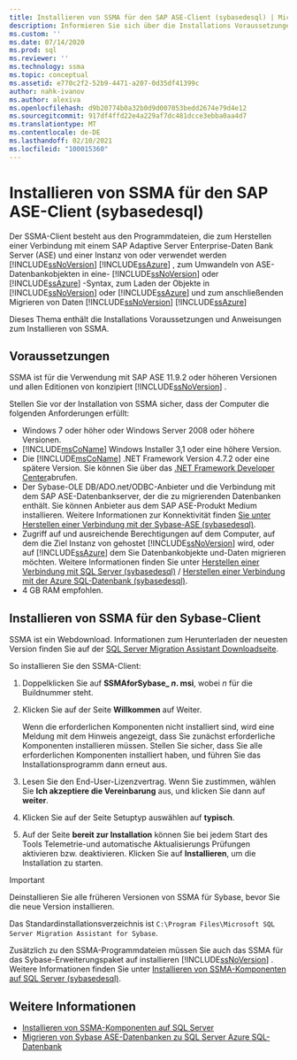 ```yaml
---
title: Installieren von SSMA für den SAP ASE-Client (sybasedesql) | Microsoft-Dokumentation
description: Informieren Sie sich über die Installations Voraussetzungen für SQL Server Migration Assistant (SSMA) für SAP Adaptive Server Enterprise (ASE) und die Vorgehensweise zum Installieren von.
ms.custom: ''
ms.date: 07/14/2020
ms.prod: sql
ms.reviewer: ''
ms.technology: ssma
ms.topic: conceptual
ms.assetid: e770c2f2-52b9-4471-a207-0d35df41399c
author: nahk-ivanov
ms.author: alexiva
ms.openlocfilehash: d9b20774b0a32b0d9d007053bedd2674e79d4e12
ms.sourcegitcommit: 917df4ffd22e4a229af7dc481dcce3ebba0aa4d7
ms.translationtype: MT
ms.contentlocale: de-DE
ms.lasthandoff: 02/10/2021
ms.locfileid: "100015360"
---
```

# <a name="installing-ssma-for-sap-ase-client-sybasetosql"></a>Installieren von SSMA für den SAP ASE-Client (sybasedesql)

Der SSMA-Client besteht aus den Programmdateien, die zum Herstellen einer Verbindung mit einem SAP Adaptive Server Enterprise-Daten Bank Server (ASE) und einer Instanz von oder verwendet werden [!INCLUDE[ssNoVersion](../../includes/ssnoversion-md.md)] [!INCLUDE[ssAzure](../../includes/ssazure_md.md)] , zum Umwandeln von ASE-Datenbankobjekten in eine- [!INCLUDE[ssNoVersion](../../includes/ssnoversion-md.md)] oder [!INCLUDE[ssAzure](../../includes/ssazure_md.md)] -Syntax, zum Laden der Objekte in [!INCLUDE[ssNoVersion](../../includes/ssnoversion-md.md)] oder [!INCLUDE[ssAzure](../../includes/ssazure_md.md)] und zum anschließenden Migrieren von Daten [!INCLUDE[ssNoVersion](../../includes/ssnoversion-md.md)] [!INCLUDE[ssAzure](../../includes/ssazure_md.md)]

Dieses Thema enthält die Installations Voraussetzungen und Anweisungen zum Installieren von SSMA.

## <a name="prerequisites"></a>Voraussetzungen

SSMA ist für die Verwendung mit SAP ASE 11.9.2 oder höheren Versionen und allen Editionen von konzipiert [!INCLUDE[ssNoVersion](../../includes/ssnoversion-md.md)] .

Stellen Sie vor der Installation von SSMA sicher, dass der Computer die folgenden Anforderungen erfüllt:

- Windows 7 oder höher oder Windows Server 2008 oder höhere Versionen.
- [!INCLUDE[msCoName](../../includes/msconame_md.md)] Windows Installer 3,1 oder eine höhere Version.
- Die [!INCLUDE[msCoName](../../includes/msconame_md.md)] .NET Framework Version 4.7.2 oder eine spätere Version. Sie können Sie über das [.NET Framework Developer Center](https://go.microsoft.com/fwlink/?LinkId=48882)abrufen.
- Der Sybase-OLE DB/ADO.net/ODBC-Anbieter und die Verbindung mit dem SAP ASE-Datenbankserver, der die zu migrierenden Datenbanken enthält. Sie können Anbieter aus dem SAP ASE-Produkt Medium installieren. Weitere Informationen zur Konnektivität finden [Sie unter Herstellen einer Verbindung mit der Sybase-ASE &#40;sybasedesql&#41;](../../ssma/sybase/connecting-to-sybase-ase-sybasetosql.md).
- Zugriff auf und ausreichende Berechtigungen auf dem Computer, auf dem die Ziel Instanz von gehostet [!INCLUDE[ssNoVersion](../../includes/ssnoversion-md.md)] wird, oder auf [!INCLUDE[ssAzure](../../includes/ssazure_md.md)] dem Sie Datenbankobjekte und-Daten migrieren möchten. Weitere Informationen finden Sie unter [Herstellen einer Verbindung mit SQL Server &#40;sybasedesql&#41;](../../ssma/sybase/connecting-to-sql-server-sybasetosql.md) / [Herstellen einer Verbindung mit der Azure SQL-Datenbank &#40;sybasedesql&#41;](../../ssma/sybase/connecting-to-azure-sql-db-sybasetosql.md).
- 4 GB RAM empfohlen.

## <a name="installing-the-ssma-for-sybase-client"></a>Installieren von SSMA für den Sybase-Client

SSMA ist ein Webdownload. Informationen zum Herunterladen der neuesten Version finden Sie auf der [SQL Server Migration Assistant Downloadseite](https://aka.ms/ssmaforsybase).

So installieren Sie den SSMA-Client:

1. Doppelklicken Sie auf **SSMAforSybase_ *n*. msi**, wobei *n* für die Buildnummer steht.
2. Klicken Sie auf der Seite **Willkommen** auf Weiter.

   Wenn die erforderlichen Komponenten nicht installiert sind, wird eine Meldung mit dem Hinweis angezeigt, dass Sie zunächst erforderliche Komponenten installieren müssen. Stellen Sie sicher, dass Sie alle erforderlichen Komponenten installiert haben, und führen Sie das Installationsprogramm dann erneut aus.

3. Lesen Sie den End-User-Lizenzvertrag. Wenn Sie zustimmen, wählen Sie **Ich akzeptiere die Vereinbarung** aus, und klicken Sie dann auf **weiter**.
4. Klicken Sie auf der Seite Setuptyp auswählen auf **typisch**.
5. Auf der Seite **bereit zur Installation** können Sie bei jedem Start des Tools Telemetrie-und automatische Aktualisierungs Prüfungen aktivieren bzw. deaktivieren. Klicken Sie auf **Installieren**, um die Installation zu starten.

> [!IMPORTANT]
> Deinstallieren Sie alle früheren Versionen von SSMA für Sybase, bevor Sie die neue Version installieren.

Das Standardinstallationsverzeichnis ist `C:\Program Files\Microsoft SQL Server Migration Assistant for Sybase`.

Zusätzlich zu den SSMA-Programmdateien müssen Sie auch das SSMA für das Sybase-Erweiterungspaket auf installieren [!INCLUDE[ssNoVersion](../../includes/ssnoversion-md.md)] . Weitere Informationen finden Sie unter [Installieren von SSMA-Komponenten auf SQL Server &#40;sybasedesql&#41;](../../ssma/sybase/installing-ssma-components-on-sql-server-sybasetosql.md).

## <a name="see-also"></a>Weitere Informationen

- [Installieren von SSMA-Komponenten auf SQL Server](../../ssma/sybase/installing-ssma-components-on-sql-server-sybasetosql.md)  
- [Migrieren von Sybase ASE-Datenbanken zu SQL Server Azure SQL-Datenbank](../../ssma/sybase/migrating-sybase-ase-databases-to-sql-server-azure-sql-db-sybasetosql.md)
